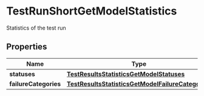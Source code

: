 

# TestRunShortGetModelStatistics

Statistics of the test run

## Properties

| Name | Type | Description | Notes |
|------------ | ------------- | ------------- | -------------|
|**statuses** | [**TestResultsStatisticsGetModelStatuses**](TestResultsStatisticsGetModelStatuses.md) |  |  [optional] |
|**failureCategories** | [**TestResultsStatisticsGetModelFailureCategories**](TestResultsStatisticsGetModelFailureCategories.md) |  |  [optional] |



